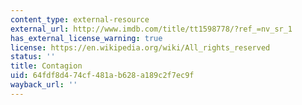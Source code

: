 ```yaml
---
content_type: external-resource
external_url: http://www.imdb.com/title/tt1598778/?ref_=nv_sr_1
has_external_license_warning: true
license: https://en.wikipedia.org/wiki/All_rights_reserved
status: ''
title: Contagion
uid: 64fdf8d4-74cf-481a-b628-a189c2f7ec9f
wayback_url: ''
---
```

